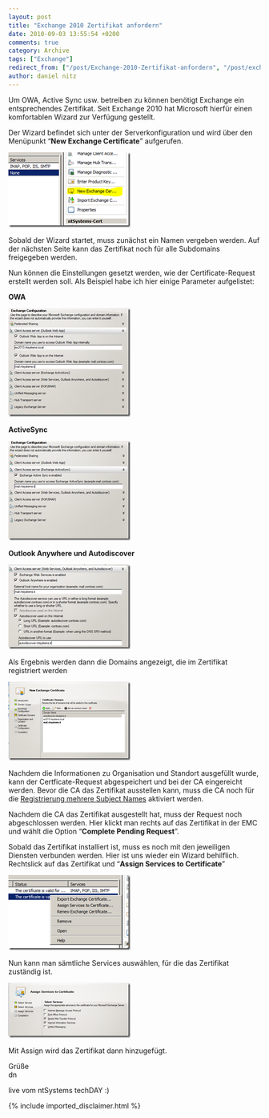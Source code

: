 ```yaml
---
layout: post
title: "Exchange 2010 Zertifikat anfordern"
date: 2010-09-03 13:55:54 +0200
comments: true
category: Archive
tags: ["Exchange"]
redirect_from: ["/post/Exchange-2010-Zertifikat-anfordern", "/post/exchange-2010-zertifikat-anfordern"]
author: daniel nitz
---
```

<!-- more -->
<p>Um OWA, Active Sync usw. betreiben zu können benötigt Exchange ein entsprechendes Zertifikat. Seit Exchange 2010 hat Microsoft hierfür einen komfortablen Wizard zur Verfügung gestellt.</p>  <p>Der Wizard befindet sich unter der Serverkonfiguration und wird über den Menüpunkt “<strong>New Exchange Certificate</strong>” aufgerufen.</p>  <p><a href="/assets/archive/image_263.png"><img style="background-image: none; border-right-width: 0px; margin: 0px; padding-left: 0px; padding-right: 0px; display: inline; border-top-width: 0px; border-bottom-width: 0px; border-left-width: 0px; padding-top: 0px" title="image" border="0" alt="image" src="/assets/archive/image_thumb_261.png" width="244" height="150" /></a></p>  <p>Sobald der Wizard startet, muss zunächst ein Namen vergeben werden. Auf der nächsten Seite kann das Zertifikat noch für alle Subdomains freigegeben werden.</p>  <p>Nun können die Einstellungen gesetzt werden, wie der Certificate-Request erstellt werden soll. Als Beispiel habe ich hier einige Parameter aufgelistet:</p>  <p><strong>OWA</strong></p>  <p><a href="/assets/archive/image_264.png"><img style="background-image: none; border-right-width: 0px; margin: 0px; padding-left: 0px; padding-right: 0px; display: inline; border-top-width: 0px; border-bottom-width: 0px; border-left-width: 0px; padding-top: 0px" title="image" border="0" alt="image" src="/assets/archive/image_thumb_262.png" width="244" height="217" /></a></p>  <p><strong>ActiveSync</strong></p>  <p><a href="/assets/archive/image_265.png"><img style="background-image: none; border-right-width: 0px; margin: 0px; padding-left: 0px; padding-right: 0px; display: inline; border-top-width: 0px; border-bottom-width: 0px; border-left-width: 0px; padding-top: 0px" title="image" border="0" alt="image" src="/assets/archive/image_thumb_263.png" width="244" height="199" /></a></p>  <p><strong>Outlook Anywhere und Autodiscover</strong></p>  <p><a href="/assets/archive/image_266.png"><img style="background-image: none; border-right-width: 0px; margin: 0px; padding-left: 0px; padding-right: 0px; display: inline; border-top-width: 0px; border-bottom-width: 0px; border-left-width: 0px; padding-top: 0px" title="image" border="0" alt="image" src="/assets/archive/image_thumb_264.png" width="244" height="169" /></a></p>  <p>Als Ergebnis werden dann die Domains angezeigt, die im Zertifikat registriert werden</p>  <p><a href="/assets/archive/image_267.png"><img style="background-image: none; border-right-width: 0px; margin: 0px; padding-left: 0px; padding-right: 0px; display: inline; border-top-width: 0px; border-bottom-width: 0px; border-left-width: 0px; padding-top: 0px" title="image" border="0" alt="image" src="/assets/archive/image_thumb_265.png" width="244" height="157" /></a></p>  <p>Nachdem die Informationen zu Organisation und Standort ausgefüllt wurde, kann der Certficate-Request abgespeichert und bei der CA eingereicht werden. Bevor die CA das Zertifikat ausstellen kann, muss die CA noch für die <a href="/post/Exchange-2010-SAN-Zertifikate28093Server-2008-PKI.aspx">Registrierung mehrere Subject Names</a> aktiviert werden.</p>  <p>Nachdem die CA das Zertifikat ausgestellt hat, muss der Request noch abgeschlossen werden. Hier klickt man rechts auf das Zertifikat in der EMC und wählt die Option “<strong>Complete Pending Request</strong>”.</p>  <p>Sobald das Zertifikat installiert ist, muss es noch mit den jeweiligen Diensten verbunden werden. Hier ist uns wieder ein Wizard behilflich. Rechtslick auf das Zertifikat und “<strong>Assign Services to Certificate</strong>”</p>  <p><a href="/assets/archive/image_268.png"><img style="background-image: none; border-right-width: 0px; margin: 0px; padding-left: 0px; padding-right: 0px; display: inline; border-top-width: 0px; border-bottom-width: 0px; border-left-width: 0px; padding-top: 0px" title="image" border="0" alt="image" src="/assets/archive/image_thumb_266.png" width="244" height="150" /></a></p>  <p>Nun kann man sämtliche Services auswählen, für die das Zertifikat zuständig ist.</p>  <p><a href="/assets/archive/image_269.png"><img style="background-image: none; border-bottom: 0px; border-left: 0px; margin: 0px; padding-left: 0px; padding-right: 0px; display: inline; border-top: 0px; border-right: 0px; padding-top: 0px" title="image" border="0" alt="image" src="/assets/archive/image_thumb_267.png" width="244" height="110" /></a></p>  <p>Mit Assign wird das Zertifikat dann hinzugefügt.</p>  <p>Grüße   <br />dn</p>  <p>live vom ntSystems techDAY :)</p>
{% include imported_disclaimer.html %}
